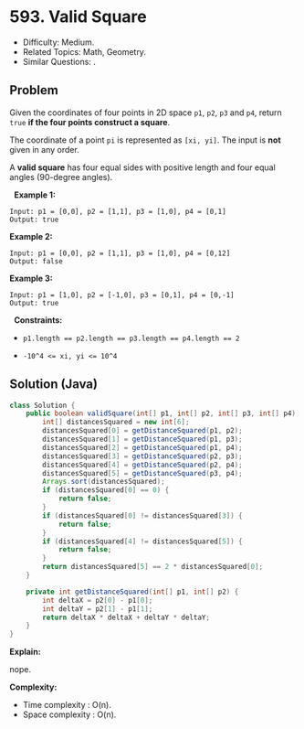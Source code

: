 # 593. Valid Square

- Difficulty: Medium.
- Related Topics: Math, Geometry.
- Similar Questions: .

## Problem

Given the coordinates of four points in 2D space ```p1```, ```p2```, ```p3``` and ```p4```, return ```true``` **if the four points construct a square**.

The coordinate of a point ```pi``` is represented as ```[xi, yi]```. The input is **not** given in any order.

A **valid square** has four equal sides with positive length and four equal angles (90-degree angles).

 
**Example 1:**

```
Input: p1 = [0,0], p2 = [1,1], p3 = [1,0], p4 = [0,1]
Output: true
```

**Example 2:**

```
Input: p1 = [0,0], p2 = [1,1], p3 = [1,0], p4 = [0,12]
Output: false
```

**Example 3:**

```
Input: p1 = [1,0], p2 = [-1,0], p3 = [0,1], p4 = [0,-1]
Output: true
```

 
**Constraints:**


	
- ```p1.length == p2.length == p3.length == p4.length == 2```
	
- ```-10^4 <= xi, yi <= 10^4```



## Solution (Java)

```java
class Solution {
    public boolean validSquare(int[] p1, int[] p2, int[] p3, int[] p4) {
        int[] distancesSquared = new int[6];
        distancesSquared[0] = getDistanceSquared(p1, p2);
        distancesSquared[1] = getDistanceSquared(p1, p3);
        distancesSquared[2] = getDistanceSquared(p1, p4);
        distancesSquared[3] = getDistanceSquared(p2, p3);
        distancesSquared[4] = getDistanceSquared(p2, p4);
        distancesSquared[5] = getDistanceSquared(p3, p4);
        Arrays.sort(distancesSquared);
        if (distancesSquared[0] == 0) {
            return false;
        }
        if (distancesSquared[0] != distancesSquared[3]) {
            return false;
        }
        if (distancesSquared[4] != distancesSquared[5]) {
            return false;
        }
        return distancesSquared[5] == 2 * distancesSquared[0];
    }

    private int getDistanceSquared(int[] p1, int[] p2) {
        int deltaX = p2[0] - p1[0];
        int deltaY = p2[1] - p1[1];
        return deltaX * deltaX + deltaY * deltaY;
    }
}
```

**Explain:**

nope.

**Complexity:**

* Time complexity : O(n).
* Space complexity : O(n).
